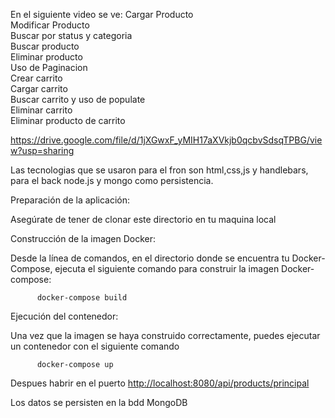 En el siguiente video se ve:
  Cargar Producto<br>
  Modificar Producto<br>
  Buscar por status y categoria<br>
  Buscar producto <br>
  Eliminar producto<br>
  Uso de Paginacion<br>
  Crear carrito<br>
  Cargar carrito<br>
  Buscar carrito y uso de populate<br>
  Eliminar carrito<br>
  Eliminar producto de carrito<br>

https://drive.google.com/file/d/1jXGwxF_yMIH17aXVkjb0qcbvSdsqTPBG/view?usp=sharing

Las tecnologias que se usaron para el fron son html,css,js y handlebars, para el back node.js y mongo como persistencia. 

Preparación de la aplicación:

Asegúrate de tener de clonar este directorio en tu maquina local

Construcción de la imagen Docker:

Desde la línea de comandos, en el directorio donde se encuentra tu Docker-Compose, ejecuta el siguiente comando para construir la imagen Docker-compose:

          docker-compose build
Ejecución del contenedor:

Una vez que la imagen se haya construido correctamente, puedes ejecutar un contenedor con el siguiente comando

          docker-compose up
Despues habrir en el puerto [http://localhost:8080/api/products/principal](http://localhost:8080/api/products/principal) 

Los datos se persisten en la bdd MongoDB



